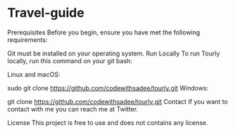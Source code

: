 # Travel-guide
Prerequisites
Before you begin, ensure you have met the following requirements:

Git must be installed on your operating system.
Run Locally
To run Tourly locally, run this command on your git bash:

Linux and macOS:

sudo git clone https://github.com/codewithsadee/tourly.git
Windows:

git clone https://github.com/codewithsadee/tourly.git
Contact
If you want to contact with me you can reach me at Twitter.

License
This project is free to use and does not contains any license.
